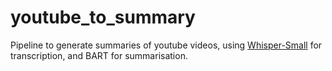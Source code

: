 # youtube_to_summary
Pipeline to generate summaries of youtube videos, using [Whisper-Small](https://huggingface.co/openai/whisper-small) for transcription, and BART for summarisation.
